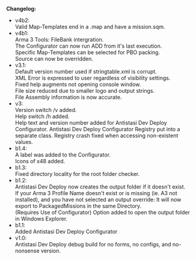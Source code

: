 **Changelog:**
* v4b2:<br/>
Valid Map-Templates end in a .map and have a mission.sqm.<br/>
* v4b1:<br/>
Arma 3 Tools: FileBank intergration.<br/>
The Configurator can now run ADD from it's last execution.<br/>
Specific Map-Templates can be selected for PBO packing.<br/>
Source can now be overridden.<br/>
* v3.1:<br/>
Default version number used if stringtable.xml is corrupt.<br/>
XML Error is expressed to user regardless of visibility settings.<br/>
Fixed help augments not opening console window.<br/>
File size reduced due to smaller logo and output strings.<br/>
File Assembly information is now accurate.<br/>
* v3:<br/>
Version switch /v added.<br/>
Help switch /h added.<br/>
Help text and version number added for Antistasi Dev Deploy Configurator. Antistasi Dev Deploy Configurator Registry put into a separate class. Registry crash fixed when accessing non-existent values.<br/>
* b1.4:<br/>
A label was added to the Configurator.<br/>
Icons of x48 added.<br/>
* b1.3:<br/>
Fixed directory locality for the root folder checker.<br/>
* b1.2:<br/>
Antistasi Dev Deploy now creates the output folder if it doesn't exist.<br/>
If your Arma 3 Profile Name doesn't exist or is missing (ie. A3 not installed), and you have not selected an output override: It will now export to PackagedMissions in the same Directory.<br/>
(Requires Use of Configurator) Option added to open the output folder in Windows Explorer.<br/>
* b1.1:<br/>
Added Antistasi Dev Deploy Configurator<br/>
* v1.0:<br/>
Antistasi Dev Deploy debug build for no forms, no configs, and no-nonsense version.<br/>
